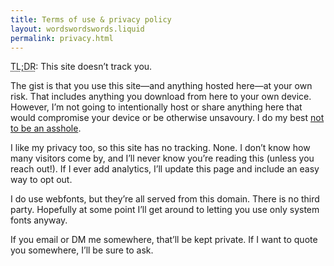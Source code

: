 ```yaml
---
title: Terms of use & privacy policy
layout: wordswordswords.liquid
permalink: privacy.html
---
```


<abbr title="too long; didn’t read">TL;DR</abbr>: This site doesn’t track you.

The gist is that you use this site—and anything hosted here—at your own risk. That includes anything you download from here to your own device. However, I’m not going to intentionally host or share anything here that would compromise your device or be otherwise unsavoury. I do my best [not to be an asshole](https://asshole.fyi).

I like my privacy too, so this site has no tracking. None. I don’t know how many visitors come by, and I’ll never know you’re reading this (unless you <a title="Still working on the page this will point to, sorry!" unavailable>reach out</a>!). If I ever add analytics, I’ll update this page and include an easy way to opt out.

I do use webfonts, but they’re all served from this domain. There is no third party. Hopefully at some point I’ll get around to letting you use only system fonts anyway.

If you email or DM me somewhere, that’ll be kept private. If I want to quote you somewhere, I’ll be sure to ask.
